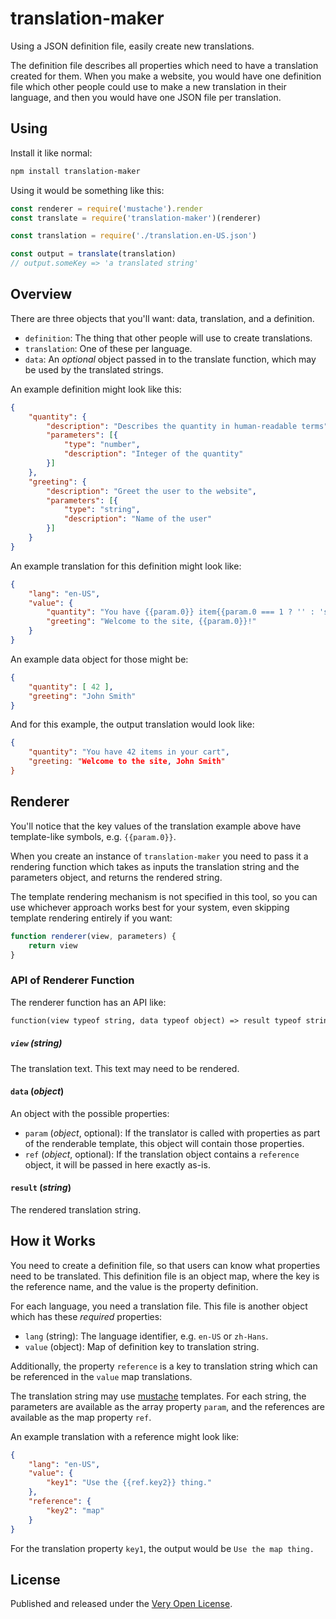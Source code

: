# translation-maker

Using a JSON definition file, easily create new translations.

The definition file describes all properties which need to
have a translation created for them. When you make a website,
you would have one definition file which other people could
use to make a new translation in their language, and then you
would have one JSON file per translation.

## Using

Install it like normal:

```bash
npm install translation-maker
```

Using it would be something like this:

```js
const renderer = require('mustache').render
const translate = require('translation-maker')(renderer)

const translation = require('./translation.en-US.json')

const output = translate(translation)
// output.someKey => 'a translated string'
```

## Overview

There are three objects that you'll want: data, translation, and
a definition.

* `definition`: The thing that other people will use to create translations.
* `translation`: One of these per language.
* `data`: An *optional* object passed in to the translate function, which
	may be used by the translated strings.

An example definition might look like this:

```json
{
	"quantity": {
		"description": "Describes the quantity in human-readable terms",
		"parameters": [{
			"type": "number",
			"description": "Integer of the quantity"
		}]
	},
	"greeting": {
		"description": "Greet the user to the website",
		"parameters": [{
			"type": "string",
			"description": "Name of the user"
		}]
	}
}
```

An example translation for this definition might look like:

```json
{
	"lang": "en-US",
	"value": {
		"quantity": "You have {{param.0}} item{{param.0 === 1 ? '' : 's'}} in your cart",
		"greeting": "Welcome to the site, {{param.0}}!"
	}
}
```

An example data object for those might be:

```json
{
	"quantity": [ 42 ],
	"greeting": "John Smith"
}
```

And for this example, the output translation would look like:

```json
{
	"quantity": "You have 42 items in your cart",
	"greeting: "Welcome to the site, John Smith"
}
```

## Renderer

You'll notice that the key values of the translation example above
have template-like symbols, e.g. `{{param.0}}`.

When you create an instance of `translation-maker` you need to pass
it a rendering function which takes as inputs the translation string
and the parameters object, and returns the rendered string.

The template rendering mechanism is not specified in this tool, so
you can use whichever approach works best for your system, even
skipping template rendering entirely if you want:

```js
function renderer(view, parameters) {
	return view
}
```

### API of Renderer Function

The renderer function has an API like:

```txt
function(view typeof string, data typeof object) => result typeof string
```

##### `view` (*string*)

The translation text. This text may need to be rendered.

#### `data` (*object*)

An object with the possible properties:

* `param` (*object*, optional): If the translator is called with
	properties as part of the renderable template, this
	object will contain those properties.
* `ref` (*object*, optional): If the translation object contains
	a `reference` object, it will be passed in here exactly as-is.

#### `result` (*string*)

The rendered translation string.

## How it Works

You need to create a definition file, so that users can know
what properties need to be translated. This definition file
is an object map, where the key is the reference name, and
the value is the property definition.

For each language, you need a translation file. This file
is another object which has these *required* properties:

* `lang` (string): The language identifier, e.g. `en-US` or `zh-Hans`.
* `value` (object): Map of definition key to translation string.

Additionally, the property `reference` is a key to translation string
which can be referenced in the `value` map translations.

The translation string may use [mustache](http://mustache.github.io/)
templates. For each string, the parameters are available as the
array property `param`, and the references are available as the
map property `ref`.

An example translation with a reference might look like:

```json
{
	"lang": "en-US",
	"value": {
		"key1": "Use the {{ref.key2}} thing."
	},
	"reference": {
		"key2": "map"
	}
}
```

For the translation property `key1`, the output would be
`Use the map thing.`

## License

Published and released under the [Very Open License](http://veryopenlicense.com/).
